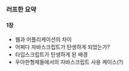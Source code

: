 
### 러프한 요약

#### 1장

- 웹과 어플리케이션의 차이
- 어쩌다 자바스크립트가 탄생하게 되었는가?
- 타입스크립트가 탄생하게 된 배경
- 우아한형제들에서의 자바스크립트 사용 케이스(?)
